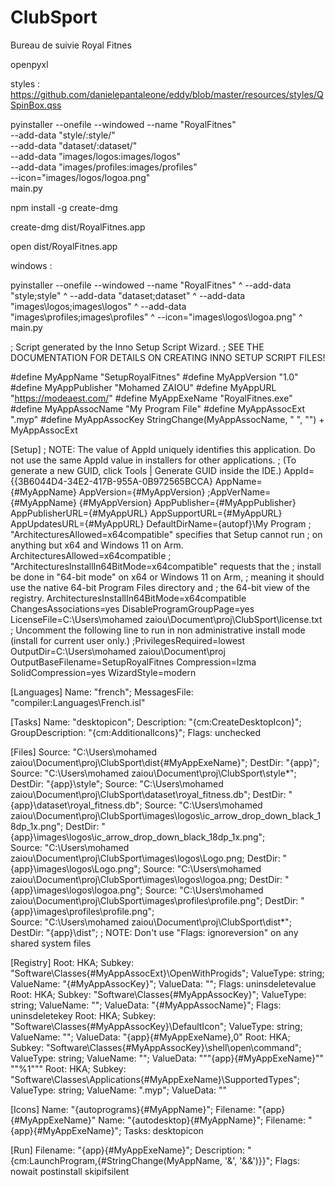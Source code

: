 # ClubSport
Bureau de suivie Royal Fitnes

openpyxl

styles : https://github.com/danielepantaleone/eddy/blob/master/resources/styles/QSpinBox.qss








 pyinstaller --onefile --windowed --name "RoyalFitnes" \
    --add-data "style/:style/" \
    --add-data "dataset/:dataset/" \
    --add-data "images/logos:images/logos" \
    --add-data "images/profiles:images/profiles" \
    --icon="images/logos/logoa.png" \
    main.py





npm install -g create-dmg



create-dmg dist/RoyalFitnes.app

open dist/RoyalFitnes.app





windows : 


pyinstaller --onefile --windowed --name "RoyalFitnes" ^
    --add-data "style\;style" ^
    --add-data "dataset\;dataset" ^
    --add-data "images\logos\;images\logos" ^
    --add-data "images\profiles\;images\profiles" ^
    --icon="images\logos\logoa.png" ^
    main.py



; Script generated by the Inno Setup Script Wizard.
; SEE THE DOCUMENTATION FOR DETAILS ON CREATING INNO SETUP SCRIPT FILES!

#define MyAppName "SetupRoyalFitnes"
#define MyAppVersion "1.0"
#define MyAppPublisher "Mohamed ZAIOU"
#define MyAppURL "https://modeaest.com/"
#define MyAppExeName "RoyalFitnes.exe"
#define MyAppAssocName "My Program File"
#define MyAppAssocExt ".myp"
#define MyAppAssocKey StringChange(MyAppAssocName, " ", "") + MyAppAssocExt

[Setup]
; NOTE: The value of AppId uniquely identifies this application. Do not use the same AppId value in installers for other applications.
; (To generate a new GUID, click Tools | Generate GUID inside the IDE.)
AppId={{3B6044D4-34E2-417B-955A-0B972565BCCA}
AppName={#MyAppName}
AppVersion={#MyAppVersion}
;AppVerName={#MyAppName} {#MyAppVersion}
AppPublisher={#MyAppPublisher}
AppPublisherURL={#MyAppURL}
AppSupportURL={#MyAppURL}
AppUpdatesURL={#MyAppURL}
DefaultDirName={autopf}\My Program
; "ArchitecturesAllowed=x64compatible" specifies that Setup cannot run
; on anything but x64 and Windows 11 on Arm.
ArchitecturesAllowed=x64compatible
; "ArchitecturesInstallIn64BitMode=x64compatible" requests that the
; install be done in "64-bit mode" on x64 or Windows 11 on Arm,
; meaning it should use the native 64-bit Program Files directory and
; the 64-bit view of the registry.
ArchitecturesInstallIn64BitMode=x64compatible
ChangesAssociations=yes
DisableProgramGroupPage=yes
LicenseFile=C:\Users\mohamed zaiou\Document\proj\ClubSport\license.txt
; Uncomment the following line to run in non administrative install mode (install for current user only.)
;PrivilegesRequired=lowest
OutputDir=C:\Users\mohamed zaiou\Document\proj
OutputBaseFilename=SetupRoyalFitnes 
Compression=lzma
SolidCompression=yes
WizardStyle=modern

[Languages]
Name: "french"; MessagesFile: "compiler:Languages\French.isl"

[Tasks]
Name: "desktopicon"; Description: "{cm:CreateDesktopIcon}"; GroupDescription: "{cm:AdditionalIcons}"; Flags: unchecked

[Files]
Source: "C:\Users\mohamed zaiou\Document\proj\ClubSport\dist\{#MyAppExeName}"; DestDir: "{app}"; 
Source: "C:\Users\mohamed zaiou\Document\proj\ClubSport\style\*"; DestDir: "{app}\style"; 
Source: "C:\Users\mohamed zaiou\Document\proj\ClubSport\dataset\royal_fitness.db"; DestDir: "{app}\dataset\royal_fitness.db";
Source: "C:\Users\mohamed zaiou\Document\proj\ClubSport\images\logos\ic_arrow_drop_down_black_18dp_1x.png"; DestDir: "{app}\images\logos\ic_arrow_drop_down_black_18dp_1x.png";  
Source: "C:\Users\mohamed zaiou\Document\proj\ClubSport\images\logos\Logo.png; DestDir: "{app}\images\logos\Logo.png"; 
Source: "C:\Users\mohamed zaiou\Document\proj\ClubSport\images\logos\logoa.png; DestDir: "{app}\images\logos\logoa.png"; 
Source: "C:\Users\mohamed zaiou\Document\proj\ClubSport\images\profiles\profile.png"; DestDir: "{app}\images\profiles\profile.png";  
Source: "C:\Users\mohamed zaiou\Document\proj\ClubSport\dist\*"; DestDir: "{app}\dist"; 
; NOTE: Don't use "Flags: ignoreversion" on any shared system files

[Registry]
Root: HKA; Subkey: "Software\Classes\{#MyAppAssocExt}\OpenWithProgids"; ValueType: string; ValueName: "{#MyAppAssocKey}"; ValueData: ""; Flags: uninsdeletevalue
Root: HKA; Subkey: "Software\Classes\{#MyAppAssocKey}"; ValueType: string; ValueName: ""; ValueData: "{#MyAppAssocName}"; Flags: uninsdeletekey
Root: HKA; Subkey: "Software\Classes\{#MyAppAssocKey}\DefaultIcon"; ValueType: string; ValueName: ""; ValueData: "{app}\{#MyAppExeName},0"
Root: HKA; Subkey: "Software\Classes\{#MyAppAssocKey}\shell\open\command"; ValueType: string; ValueName: ""; ValueData: """{app}\{#MyAppExeName}"" ""%1"""
Root: HKA; Subkey: "Software\Classes\Applications\{#MyAppExeName}\SupportedTypes"; ValueType: string; ValueName: ".myp"; ValueData: ""

[Icons]
Name: "{autoprograms}\{#MyAppName}"; Filename: "{app}\{#MyAppExeName}"
Name: "{autodesktop}\{#MyAppName}"; Filename: "{app}\{#MyAppExeName}"; Tasks: desktopicon

[Run]
Filename: "{app}\{#MyAppExeName}"; Description: "{cm:LaunchProgram,{#StringChange(MyAppName, '&', '&&')}}"; Flags: nowait postinstall skipifsilent